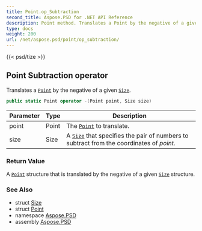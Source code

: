 ```yaml
---
title: Point.op_Subtraction
second_title: Aspose.PSD for .NET API Reference
description: Point method. Translates a Point by the negative of a given Size
type: docs
weight: 200
url: /net/aspose.psd/point/op_subtraction/
---
```

{{< psd/tize >}}
## Point Subtraction operator

Translates a [`Point`](../) by the negative of a given [`Size`](../../size/).

```csharp
public static Point operator -(Point point, Size size)
```

| Parameter | Type | Description |
| --- | --- | --- |
| point | Point | The [`Point`](../) to translate. |
| size | Size | A [`Size`](../../size/) that specifies the pair of numbers to subtract from the coordinates of *point*. |

### Return Value

A [`Point`](../) structure that is translated by the negative of a given [`Size`](../../size/) structure.

### See Also

* struct [Size](../../size/)
* struct [Point](../)
* namespace [Aspose.PSD](../../../aspose.psd/)
* assembly [Aspose.PSD](../../../)


